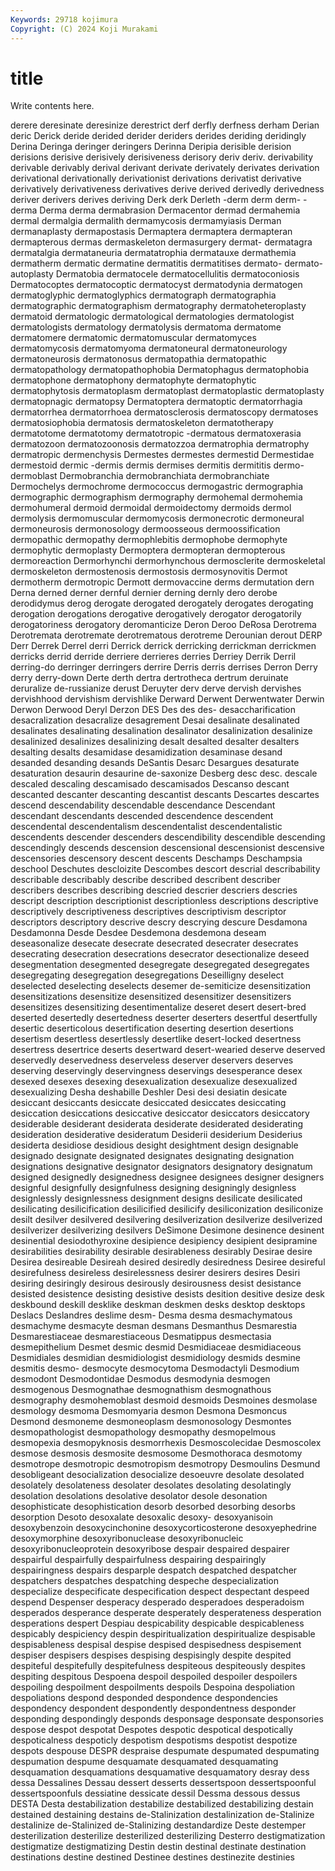 ```yaml
---
Keywords: 29718 kojimura
Copyright: (C) 2024 Koji Murakami
---
```


# title

Write contents here.



derere deresinate deresinize derestrict derf derfly derfness derham
Derian deric Derick deride derided derider deriders derides deriding deridingly
Derina Deringa deringer deringers Derinna Deripia derisible derision derisions derisive
derisively derisiveness derisory deriv deriv. derivability derivable derivably derival derivant
derivate derivately derivates derivation derivational derivationally derivationist derivations derivatist derivative
derivatively derivativeness derivatives derive derived derivedly derivedness deriver derivers derives
deriving Derk derk Derleth -derm derm derm- -derma Derma derma
dermabrasion Dermacentor dermad dermahemia dermal dermalgia dermalith dermamycosis dermamyiasis Derman
dermanaplasty dermapostasis Dermaptera dermaptera dermapteran dermapterous dermas dermaskeleton dermasurgery dermat-
dermatagra dermatalgia dermataneuria dermatatrophia dermatauxe dermathemia dermatherm dermatic dermatine dermatitis
dermatitises dermato- dermato-autoplasty Dermatobia dermatocele dermatocellulitis dermatoconiosis Dermatocoptes dermatocoptic dermatocyst
dermatodynia dermatogen dermatoglyphic dermatoglyphics dermatograph dermatographia dermatographic dermatographism dermatography dermatoheteroplasty
dermatoid dermatologic dermatological dermatologies dermatologist dermatologists dermatology dermatolysis dermatoma dermatome
dermatomere dermatomic dermatomuscular dermatomyces dermatomycosis dermatomyoma dermatoneural dermatoneurology dermatoneurosis dermatonosus
dermatopathia dermatopathic dermatopathology dermatopathophobia Dermatophagus dermatophobia dermatophone dermatophony dermatophyte dermatophytic
dermatophytosis dermatoplasm dermatoplast dermatoplastic dermatoplasty dermatopnagic dermatopsy Dermatoptera dermatoptic dermatorrhagia
dermatorrhea dermatorrhoea dermatosclerosis dermatoscopy dermatoses dermatosiophobia dermatosis dermatoskeleton dermatotherapy dermatotome
dermatotomy dermatotropic -dermatous dermatoxerasia dermatozoon dermatozoonosis dermatozzoa dermatrophia dermatrophy dermatropic
dermenchysis Dermestes dermestes dermestid Dermestidae dermestoid dermic -dermis dermis dermises
dermitis dermititis dermo- dermoblast Dermobranchia dermobranchiata dermobranchiate Dermochelys dermochrome dermococcus
dermogastric dermographia dermographic dermographism dermography dermohemal dermohemia dermohumeral dermoid dermoidal
dermoidectomy dermoids dermol dermolysis dermomuscular dermomycosis dermonecrotic dermoneural dermoneurosis dermonosology
dermoosseous dermoossification dermopathic dermopathy dermophlebitis dermophobe dermophyte dermophytic dermoplasty Dermoptera
dermopteran dermopterous dermoreaction Dermorhynchi dermorhynchous dermosclerite dermoskeletal dermoskeleton dermostenosis dermostosis
dermosynovitis Dermot dermotherm dermotropic Dermott dermovaccine derms dermutation dern Derna
derned derner dernful dernier derning dernly dero derobe derodidymus derog
derogate derogated derogately derogates derogating derogation derogations derogative derogatively derogator
derogatorily derogatoriness derogatory deromanticize Deron Deroo DeRosa Derotrema Derotremata derotremate
derotrematous derotreme Derounian derout DERP Derr Derrek Derrel derri Derrick
derrick derricking derrickman derrickmen derricks derrid derride derriere derrieres derries
Derriey Derrik Derril derring-do derringer derringers derrire Derris derris derrises
Derron Derry derry derry-down Derte derth dertra dertrotheca dertrum deruinate
deruralize de-russianize derust Deruyter derv derve dervish dervishes dervishhood dervishism
dervishlike Derward Derwent Derwentwater Derwin Derwon Derwood Deryl Derzon DES
Des des des- desaccharification desacralization desacralize desagrement Desai desalinate desalinated
desalinates desalinating desalination desalinator desalinization desalinize desalinized desalinizes desalinizing desalt
desalted desalter desalters desalting desalts desamidase desamidization desaminase desand desanded
desanding desands DeSantis Desarc Desargues desaturate desaturation desaurin desaurine de-saxonize
Desberg desc desc. descale descaled descaling descamisado descamisados Descanso descant
descanted descanter descanting descantist descants Descartes descartes descend descendability descendable
descendance Descendant descendant descendants descended descendence descendent descendental descendentalism descendentalist
descendentalistic descendents descender descenders descendibility descendible descending descendingly descends descension
descensional descensionist descensive descensories descensory descent descents Deschamps Deschampsia deschool
Deschutes descloizite Descombes descort descrial describability describable describably describe described
describent describer describers describes describing descried descrier descriers descries descript
description descriptionist descriptionless descriptions descriptive descriptively descriptiveness descriptives descriptivism descriptor
descriptors descriptory descrive descry descrying descure Desdamona Desdamonna Desde Desdee
Desdemona desdemona deseam deseasonalize desecate desecrate desecrated desecrater desecrates desecrating
desecration desecrations desecrator desectionalize deseed desegmentation desegmented desegregate desegregated desegregates
desegregating desegregation desegregations Deseilligny deselect deselected deselecting deselects desemer de-semiticize
desensitization desensitizations desensitize desensitized desensitizer desensitizers desensitizes desensitizing desentimentalize deseret
desert desert-bred deserted desertedly desertedness deserter deserters desertful desertfully desertic
deserticolous desertification deserting desertion desertions desertism desertless desertlessly desertlike desert-locked
desertness desertress desertrice deserts desertward desert-wearied deserve deserved deservedly deservedness
deserveless deserver deservers deserves deserving deservingly deservingness deservings desesperance desex
desexed desexes desexing desexualization desexualize desexualized desexualizing Desha deshabille Deshler
Desi desi desiatin desicate desiccant desiccants desiccate desiccated desiccates desiccating
desiccation desiccations desiccative desiccator desiccators desiccatory desiderable desiderant desiderata desiderate
desiderated desiderating desideration desiderative desideratum Desiderii desiderium Desiderius desiderta desidiose
desidious desight desightment design designable designado designate designated designates designating
designation designations designative designator designators designatory designatum designed designedly designedness
designee designees designer designers designful designfully designfulness designing designingly designless
designlessly designlessness designment designs desilicate desilicated desilicating desilicification desilicified desilicify
desiliconization desiliconize desilt desilver desilvered desilvering desilverization desilverize desilverized desilverizer
desilverizing desilvers DeSimone Desimone desinence desinent desinential desiodothyroxine desipience desipiency
desipient desipramine desirabilities desirability desirable desirableness desirably Desirae desire Desirea
desireable Desireah desired desiredly desiredness Desiree desireful desirefulness desireless desirelessness
desirer desirers desires Desiri desiring desiringly desirous desirously desirousness desist
desistance desisted desistence desisting desistive desists desition desitive desize desk
deskbound deskill desklike deskman deskmen desks desktop desktops Deslacs Deslandres
deslime desm- Desma desma desmachymatous desmachyme desmacyte desman desmans Desmanthus
Desmarestia Desmarestiaceae desmarestiaceous Desmatippus desmectasia desmepithelium Desmet desmic desmid Desmidiaceae
desmidiaceous Desmidiales desmidian desmidiologist desmidiology desmids desmine desmitis desmo- desmocyte
desmocytoma Desmodactyli Desmodium desmodont Desmodontidae Desmodus desmodynia desmogen desmogenous Desmognathae
desmognathism desmognathous desmography desmohemoblast desmoid desmoids Desmoines desmolase desmology desmoma
Desmomyaria desmon Desmona Desmoncus Desmond desmoneme desmoneoplasm desmonosology Desmontes desmopathologist
desmopathology desmopathy desmopelmous desmopexia desmopyknosis desmorrhexis Desmoscolecidae Desmoscolex desmose desmosis
desmosite desmosome Desmothoraca desmotomy desmotrope desmotropic desmotropism desmotropy Desmoulins Desmund
desobligeant desocialization desocialize desoeuvre desolate desolated desolately desolateness desolater desolates
desolating desolatingly desolation desolations desolative desolator desole desonation desophisticate desophistication
desorb desorbed desorbing desorbs desorption Desoto desoxalate desoxalic desoxy- desoxyanisoin
desoxybenzoin desoxycinchonine desoxycorticosterone desoxyephedrine desoxymorphine desoxyribonuclease desoxyribonucleic desoxyribonucleoprotein desoxyribose despair
despaired despairer despairful despairfully despairfulness despairing despairingly despairingness despairs desparple
despatch despatched despatcher despatchers despatches despatching despeche despecialization despecialize despecificate
despecification despect despectant despeed despend Despenser desperacy desperado desperadoes desperadoism
desperados desperance desperate desperately desperateness desperation desperations despert Despiau despicability
despicable despicableness despicably despiciency despin despiritualization despiritualize despisable despisableness despisal
despise despised despisedness despisement despiser despisers despises despising despisingly despite
despited despiteful despitefully despitefulness despiteous despiteously despites despiting despitous Despoena
despoil despoiled despoiler despoilers despoiling despoilment despoilments despoils Despoina despoliation
despoliations despond desponded despondence despondencies despondency despondent despondently despondentness desponder
desponding despondingly desponds desponsage desponsate desponsories despose despot despotat Despotes
despotic despotical despotically despoticalness despoticly despotism despotisms despotist despotize despots
despouse DESPR despraise despumate despumated despumating despumation despume desquamate desquamated
desquamating desquamation desquamations desquamative desquamatory desray dess dessa Dessalines Dessau
dessert desserts dessertspoon dessertspoonful dessertspoonfuls dessiatine dessicate dessil Dessma dessous
dessus DESTA Desta destabilization destabilize destabilized destabilizing destain destained destaining
destains de-Stalinization destalinization de-Stalinize destalinize de-Stalinized de-Stalinizing destandardize Deste destemper
desterilization desterilize desterilized desterilizing Desterro destigmatization destigmatize destigmatizing Destin destin
destinal destinate destination destinations destine destined Destinee destines destinezite destinies
